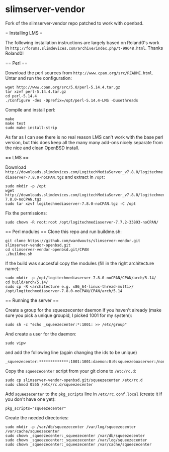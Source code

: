 slimserver-vendor
=================

Fork of the slimserver-vendor repo patched to work with openbsd.

= Installing LMS =

The following installation instructions are largely based on Roland0's work in `http://forums.slimdevices.com/archive/index.php/t-99648.html`. Thanks Roland0!

== Perl ==

Download the perl sources from `http://www.cpan.org/src/README.html`. Untar and run the configuration:

```
wget http://www.cpan.org/src/5.0/perl-5.14.4.tar.gz
tar xzvf perl-5.14.4.tar.gz
cd perl-5.14.4
./Configure -des -Dprefix=/opt/perl-5.14.4-LMS -Dusethreads
```

Compile and install perl:

```
make
make test
sudo make install-strip
```

As far as I can see there is no real reason LMS can't work with the base perl version, but this does keep all the many many add-ons nicely separate from the nice and clean OpenBSD install.

== LMS ==

Download `http://downloads.slimdevices.com/LogitechMediaServer_v7.8.0/logitechmediaserver-7.8.0-noCPAN.tgz` and extract in `/opt`:

```
sudo mkdir -p /opt
wget http://downloads.slimdevices.com/LogitechMediaServer_v7.8.0/logitechmediaserver-7.8.0-noCPAN.tgz
sudo tar xzvf logitechmediaserver-7.8.0-noCPAN.tgz -C /opt
```

Fix the permissions:
```
sudo chown -R root:root /opt/logitechmediaserver-7.7.2-33893-noCPAN/
```

== Perl modules ==
Clone this repo and run buildme.sh:

```
git clone https://github.com/wardwouts/slimserver-vendor.git slimserver-vendor-openbsd.git
cd slimserver-vendor-openbsd.git/CPAN
./buildme.sh
```

If the build was succesful copy the modules (fill in the right architecture name):
```
sudo mkdir -p /opt/logitechmediaserver-7.8.0-noCPAN/CPAN/arch/5.14/
cd build/arch/5.14/
sudo cp -R <architecture e.g. x86_64-linux-thread-multi>/ /opt/logitechmediaserver-7.8.0-noCPAN/CPAN/arch/5.14
```

== Running the server ==

Create a group for the squeezecenter daemon if you haven't already (make sure you pick a unique groupid, I picked 1001 for my system):

```
sudo sh -c "echo _squeezecenter:*:1001: >> /etc/group"
```

And create a user for the daemon:

```
sudo vipw
```

and add the following line (again changing the ids to be unique)

```
_squeezecenter:*************:1001:1001:daemon:0:0:squeezeboxserver:/nonexistent:/sbin/nologin
```

Copy the `squeezecenter` script from your git clone to `/etc/rc.d`:

```
sudo cp slimserver-vendor-openbsd.git/squeezecenter /etc/rc.d
sudo chmod 0555 /etc/rc.d/squeezecenter
```

Add `squeezecenter` to the `pkg_scripts` line in `/etc/rc.conf.local` (create it if you don't have one yet):

```
pkg_scripts="squeezecenter"
```

Create the needed directories:

```
sudo mkdir -p /var/db/squeezecenter /var/log/squeezecenter /var/cache/squeezecenter
sudo chown _squeezecenter:_squeezecenter /var/db/squeezecenter
sudo chown _squeezecenter:_squeezecenter /var/log/squeezecenter
sudo chown _squeezecenter:_squeezecenter /var/cache/squeezecenter
```


